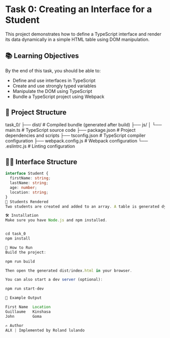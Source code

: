 # Task 0: Creating an Interface for a Student

This project demonstrates how to define a TypeScript interface and render its data dynamically in a simple HTML table using DOM manipulation.

## 📚 Learning Objectives

By the end of this task, you should be able to:

- Define and use interfaces in TypeScript
- Create and use strongly typed variables
- Manipulate the DOM using TypeScript
- Bundle a TypeScript project using Webpack

## 📁 Project Structure

task_0/
├── dist/ # Compiled bundle (generated after build)
├── js/
│ └── main.ts # TypeScript source code
├── package.json # Project dependencies and scripts
├── tsconfig.json # TypeScript compiler configuration
├── webpack.config.js # Webpack configuration
└── .eslintrc.js # Linting configuration


## 🧑‍💻 Interface Structure

```ts
interface Student {
  firstName: string;
  lastName: string;
  age: number;
  location: string;
}
👥 Students Rendered
Two students are created and added to an array. A table is generated dynamically to display their firstName and location.

🛠️ Installation
Make sure you have Node.js and npm installed.


cd task_0
npm install

🚀 How to Run
Build the project:

npm run build

Then open the generated dist/index.html in your browser.

You can also start a dev server (optional):

npm run start-dev

🧪 Example Output

First Name	Location
Guillaume	Kinshasa
John	    Goma

✍️ Author
ALX | Implemented by Roland lulando